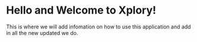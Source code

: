 # Hello and Welcome to Xplory!
This is where we will add infomation on how to use this application and add in all the new updated we do.


